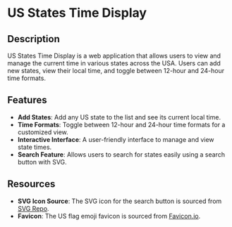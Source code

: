 # US States Time Display

## Description

US States Time Display is a web application that allows users to view and manage the current time in various states across the USA. Users can add new states, view their local time, and toggle between 12-hour and 24-hour time formats.

## Features

- **Add States**: Add any US state to the list and see its current local time.
- **Time Formats**: Toggle between 12-hour and 24-hour time formats for a customized view.
- **Interactive Interface**: A user-friendly interface to manage and view state times.
- **Search Feature**: Allows users to search for states easily using a search button with SVG.

## Resources

- **SVG Icon Source**: The SVG icon for the search button is sourced from [SVG Repo](https://www.svgrepo.com/svg/528832/add-circle).
- **Favicon**: The US flag emoji favicon is sourced from [Favicon.io](https://favicon.io/emoji-favicons/flag-united-states/).
